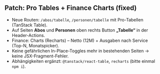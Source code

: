 ## Patch: Pro Tables + Finance Charts (fixed)

- Neue Routen: `/abos/tabelle`, `/personen/tabelle` mit Pro-Tabellen (TanStack Table).
- Auf Seiten **Abos** und **Personen** oben rechts Button **„Tabelle“** in der Header-Actions.
- Finance: Charts (Recharts) – Netto (12M) + Ausgaben nach Service (Top-N, Monatspicker).
- Keine gefährlichen In-Place-Toggles mehr in bestehenden Seiten → keine JSX-Fragment-Fehler.
- Abhängigkeiten ergänzt: `@tanstack/react-table`, `recharts` (bitte einmal `npm i`).
